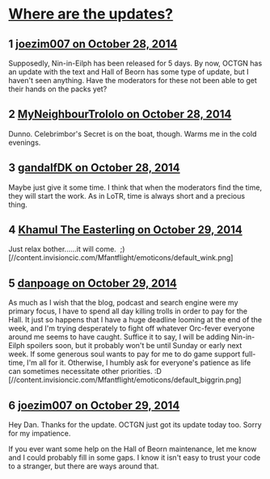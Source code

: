 # [Where are the updates?](https://community.fantasyflightgames.com/topic/125932-where-are-the-updates/)

## 1 [joezim007 on October 28, 2014](https://community.fantasyflightgames.com/topic/125932-where-are-the-updates/?do=findComment&comment=1314825)

Supposedly, Nin-in-Eilph has been released for 5 days. By now, OCTGN has an update with the text and Hall of Beorn has some type of update, but I haven't seen anything. Have the moderators for these not been able to get their hands on the packs yet?

## 2 [MyNeighbourTrololo on October 28, 2014](https://community.fantasyflightgames.com/topic/125932-where-are-the-updates/?do=findComment&comment=1314828)

Dunno. Celebrimbor's Secret is on the boat, though. Warms me in the cold evenings.

## 3 [gandalfDK on October 28, 2014](https://community.fantasyflightgames.com/topic/125932-where-are-the-updates/?do=findComment&comment=1314829)

Maybe just give it some time. I think that when the moderators find the time, they will start the work. As in LoTR, time is always short and a precious thing.

## 4 [Khamul The Easterling on October 29, 2014](https://community.fantasyflightgames.com/topic/125932-where-are-the-updates/?do=findComment&comment=1315011)

Just relax bother......it will come.  ;) [//content.invisioncic.com/Mfantflight/emoticons/default_wink.png]

## 5 [danpoage on October 29, 2014](https://community.fantasyflightgames.com/topic/125932-where-are-the-updates/?do=findComment&comment=1315042)

As much as I wish that the blog, podcast and search engine were my primary focus, I have to spend all day killing trolls in order to pay for the Hall. It just so happens that I have a huge deadline looming at the end of the week, and I'm trying desperately to fight off whatever Orc-fever everyone around me seems to have caught. Suffice it to say, I will be adding Nin-in-Eilph spoilers soon, but it probably won't be until Sunday or early next week. If some generous soul wants to pay for me to do game support full-time, I'm all for it. Otherwise, I humbly ask for everyone's patience as life can sometimes necessitate other priorities. :D [//content.invisioncic.com/Mfantflight/emoticons/default_biggrin.png]

## 6 [joezim007 on October 29, 2014](https://community.fantasyflightgames.com/topic/125932-where-are-the-updates/?do=findComment&comment=1315118)

Hey Dan. Thanks for the update. OCTGN just got its update today too. Sorry for my impatience.

If you ever want some help on the Hall of Beorn maintenance, let me know and I could probably fill in some gaps. I know it isn't easy to trust your code to a stranger, but there are ways around that.

